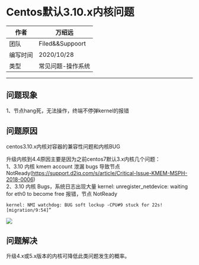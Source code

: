 # Centos默认3.10.x内核问题

|作者|万绍远|
|---|---
|团队|Filed&&Suppoort
|编写时间|2020/10/28
|类型|常见问题-操作系统

---

## 问题现象
1、节点hang死，无法操作，终端不停弹kernel的报错

## 问题原因
centos3.10.x内核对容器的兼容性问题和内核BUG

升级内核到4.4原因主要是因为之前centos7默认3.x内核几个问题：  
1、3.10 内核 kmem account 泄漏 bugs 导致节点 NotReady(https://support.d2iq.com/s/article/Critical-Issue-KMEM-MSPH-2018-0006)  
2、3.10 内核 Bugs，系统日志出现大量 kernel: unregister_netdevice: waiting for eth0 to become free 报错，节点 NotReady  

`
kernel: NMI watchdog: BUG soft lockup -CPU#9 stuck for 22s! [migration/9:54]”
`

![](https://rancher-support-1256858200.cos.ap-shenzhen-fsi.myqcloud.com/Rancher%E5%B8%B8%E8%A7%81%E9%97%AE%E9%A2%98/%E6%93%8D%E4%BD%9C%E7%B3%BB%E7%BB%9F/Centos%E9%BB%98%E8%AE%A43.10.x%E5%86%85%E6%A0%B8%E9%97%AE%E9%A2%98/problem_15.jpeg)

## 问题解决

升级4.x或5.x版本的内核可降低此类问题发生的概率。


